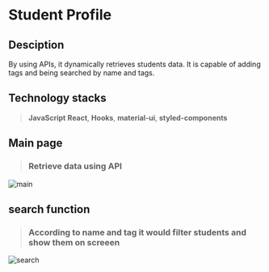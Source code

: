 # Student Profile


## Desciption

By using APIs, it dynamically retrieves students data. It is capable of adding tags and being searched by name and tags. 


## Technology stacks
>
> **JavaScript** **React**, **Hooks**, **material-ui**, **styled-components**


## Main page 
> ### Retrieve data using API 
![main](https://user-images.githubusercontent.com/65743649/128461934-27438c12-23b1-44cd-9ceb-7296c824c5e7.JPG)


## search function
> ### According to name and tag it would filter students and show them on screeen

![search](https://user-images.githubusercontent.com/65743649/128462158-1a110393-c166-4c51-8840-4a97692d1ccf.JPG)

